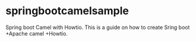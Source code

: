 # springbootcamelsample

Spring boot Camel with Howtio. This is a guide on how to create Sring boot +Apache camel +Howtio.
